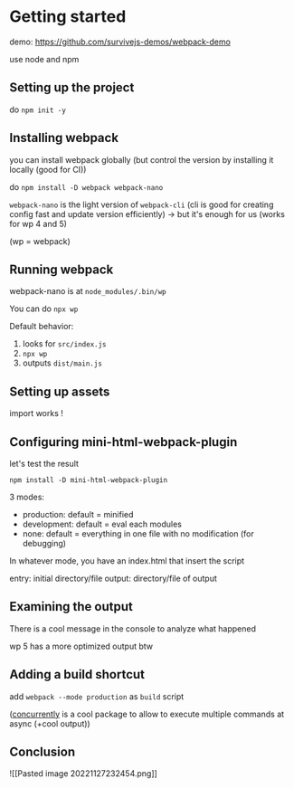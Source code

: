 # Getting started
demo: https://github.com/survivejs-demos/webpack-demo

use node and npm

## Setting up the project
do `npm init -y`

## Installing webpack
you can install webpack globally (but control the version by installing it locally (good for CI))

do `npm install -D webpack webpack-nano`

`webpack-nano` is the light version of `webpack-cli` (cli is good for creating config fast and update version efficiently)
-> but it's enough for us (works for wp 4 and 5)

(wp = webpack)

## Running webpack
webpack-nano is at `node_modules/.bin/wp`

You can do `npx wp`

Default behavior:
1. looks for `src/index.js`
2. `npx wp`
3. outputs `dist/main.js`

## Setting up assets
import works !

## Configuring mini-html-webpack-plugin
let's test the result

`npm install -D mini-html-webpack-plugin`

3 modes:
- production: default = minified
- development: default = eval each modules
- none: default = everything in one file with no modification (for debugging)

In whatever mode, you have an index.html that insert the script

entry: initial directory/file
output: directory/file of output

## Examining the output
There is a cool message in the console to analyze what happened

wp 5 has a more optimized output btw

## Adding a build shortcut
add `webpack --mode production` as  `build` script

([concurrently](https://www.npmjs.com/package/concurrently) is a cool package to allow to execute multiple commands at async (+cool output))

## Conclusion
![[Pasted image 20221127232454.png]]
